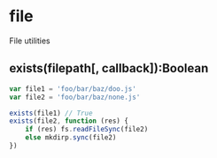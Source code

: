 # file #

File utilities



## exists(filepath[, callback]):Boolean

```js
var file1 = 'foo/bar/baz/doo.js'
var file2 = 'foo/bar/baz/none.js'

exists(file1) // True
exists(file2, function (res) {
    if (res) fs.readFileSync(file2)
    else mkdirp.sync(file2)
})
```
